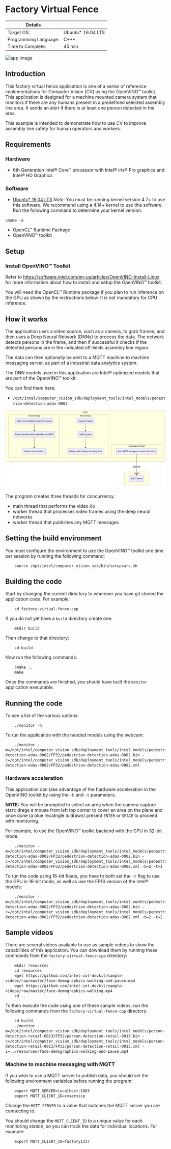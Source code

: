 # Factory Virtual Fence

| Details            |              |
|-----------------------|---------------|
| Target OS:            |  Ubuntu\* 16.04 LTS   |
| Programming Language: |  C++\* |
| Time to Complete:    |  45 min     |

![app image](./images/machine-safety-monitor.png)

## Introduction

This factory virtual fence application is one of a series of reference implementations for Computer Vision (CV) using the OpenVINO™ toolkit. This application is designed for a machine mounted camera system that monitors if there are any humans present in a predefined selected assembly line area. It sends an alert if there is at least one person detected in the area.

This example is intended to demonstrate how to use CV to improve assembly line safety for human operators and workers.

## Requirements

### Hardware
* 6th Generation Intel® Core™ processor with Intel® Iris® Pro graphics and Intel® HD Graphics

### Software
* [Ubuntu\* 16.04 LTS](http://releases.ubuntu.com/16.04/)
*Note*: You must be running kernel version 4.7+ to use this software. We recommend using a 4.14+ kernel to use this software. Run the following command to determine your kernel version:
```
uname -a
```
* OpenCL™ Runtime Package
* OpenVINO™ toolkit

## Setup

### Install OpenVINO™ Toolkit
Refer to https://software.intel.com/en-us/articles/OpenVINO-Install-Linux for more information about how to install and setup the OpenVINO™ toolkit.

You will need the OpenCL™ Runtime package if you plan to run inference on the GPU as shown by the
instructions below. It is not mandatory for CPU inference.

## How it works

The application uses a video source, such as a camera, to grab frames, and then uses a Deep Neural Network (DNNs) to process the data. The network detects persons in the frame, and then if successful it checks if the detected persons are in the indicated off-limits assembly line region.

The data can then optionally be sent to a MQTT machine to machine messaging server, as part of a industrial data analytics system.

The DNN models used in this application are Intel® optimized models that are part of the OpenVINO™ toolkit.

You can find them here:

- `/opt/intel/computer_vision_sdk/deployment_tools/intel_models/pedestrian-detection-adas-0002`

![Code organization](./images/arch3.png)

The program creates three threads for concurrency:

- main thread that performs the video i/o
- worker thread that processes video frames using the deep neural networks
- worker thread that publishes any MQTT messages

## Setting the build environment

You must configure the environment to use the OpenVINO™ toolkit one time per session by running the following command:
```
    source /opt/intel/computer_vision_sdk/bin/setupvars.sh
```

## Building the code

Start by changing the current directory to wherever you have git cloned the application code. For example:
```
    cd factory-virtual-fence-cpp
```

If you do not yet have a `build` directory create one:
```
    mkdir build
```

Then change to that directory:
```
    cd build
```

Now run the following commands:
```
    cmake ..
    make
```

Once the commands are finished, you should have built the `monitor` application executable.

## Running the code

To see a list of the various options:
```
    ./monitor -h
```

To run the application with the needed models using the webcam:
```
    ./monitor -m=/opt/intel/computer_vision_sdk/deployment_tools/intel_models/pedestrian-detection-adas-0002/FP32/pedestrian-detection-adas-0002.bin -c=/opt/intel/computer_vision_sdk/deployment_tools/intel_models/pedestrian-detection-adas-0002/FP32/pedestrian-detection-adas-0002.xml
```

### Hardware acceleration

This application can take advantage of the hardware acceleration in the OpenVINO toolkit by using the `-b` and `-t` parameters.

**NOTE:** You will be prompted to select an area when the camera capture start: drage a mouse from left top corner to cover an area on the plane and once done (a blue recatngle is drawn) present `ENTER` or `SPACE` to proceed with monitoring.

For example, to use the OpenVINO™ toolkit backend with the GPU in 32-bit mode:
```
    ./monitor -m=/opt/intel/computer_vision_sdk/deployment_tools/intel_models/pedestrian-detection-adas-0002/FP32/pedestrian-detection-adas-0002.bin -c=/opt/intel/computer_vision_sdk/deployment_tools/intel_models/pedestrian-detection-adas-0002/FP32/pedestrian-detection-adas-0002.xml -b=2 -t=1
```

To run the code using 16-bit floats, you have to both set the `-t` flag to use the GPU in 16-bit mode, as well as use the FP16 version of the Intel® models:
```
    ./monitor -m=/opt/intel/computer_vision_sdk/deployment_tools/intel_models/pedestrian-detection-adas-0002/FP32/pedestrian-detection-adas-0002.bin -c=/opt/intel/computer_vision_sdk/deployment_tools/intel_models/pedestrian-detection-adas-0002/FP32/pedestrian-detection-adas-0002.xml -b=2 -t=2
```

## Sample videos

There are several videos available to use as sample videos to show the capabilities of this application. You can download them by running these commands from the `factory-virtual-fence-cpp` directory:
```
    mkdir resources
    cd resources
    wget https://github.com/intel-iot-devkit/sample-videos/raw/master/face-demographics-walking-and-pause.mp4
    wget https://github.com/intel-iot-devkit/sample-videos/raw/master/face-demographics-walking.mp4
    cd ..
```

To then execute the code using one of these sample videos, run the following commands from the `factory-virtual-fence-cpp` directory:
```
    cd build
    ./monitor -m=/opt/intel/computer_vision_sdk/deployment_tools/intel_models/person-detection-retail-0013/FP32/person-detection-retail-0013.bin -c=/opt/intel/computer_vision_sdk/deployment_tools/intel_models/person-detection-retail-0013/FP32/person-detection-retail-0013.xml -i=../resources/face-demographics-walking-and-pause.mp4
```

### Machine to machine messaging with MQTT

If you wish to use a MQTT server to publish data, you should set the following environment variables before running the program:
```
    export MQTT_SERVER=localhost:1883
    export MQTT_CLIENT_ID=cvservice
```

Change the `MQTT_SERVER` to a value that matches the MQTT server you are connecting to.

You should change the `MQTT_CLIENT_ID` to a unique value for each monitoring station, so you can track the data for individual locations. For example:
```
    export MQTT_CLIENT_ID=factory1337
```
